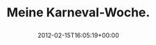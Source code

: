 ---
retweeted: false
source: <a href="http://itunes.apple.com/us/app/twitter/id409789998?mt=12" rel="nofollow">Twitter
  for Mac</a>
entities:
  hashtags: []
  symbols: []
  user_mentions: []
  urls:
  - url: http://t.co/I4Bc2rNs
    expanded_url: http://www.meh.ro/wp-content/uploads/2011/02/meh.ro6579.jpg
    display_url: meh.ro/wp-content/upl…
    indices:
    - '22'
    - '42'
display_text_range:
- '0'
- '42'
favorite_count: '0'
id_str: '169814552828059648'
truncated: false
retweet_count: '1'
id: '169814552828059648'
possibly_sensitive: false
created_at: Wed Feb 15 16:05:19 +0000 2012
favorited: false
full_text: Meine Karneval-Woche.
lang: de
quote_url: http://www.meh.ro/wp-content/uploads/2011/02/meh.ro6579.jpg
tags:
- pesos/twitter
date: '2012-02-15T16:05:19+00:00'
src: https://twitter.com/bascht/status/169814552828059648
original_url: https://twitter.com/bascht/status/169814552828059648
type: twitter_tweet
text: Meine Karneval-Woche.
title: 'Meine Karneval-Woche.

  '

---